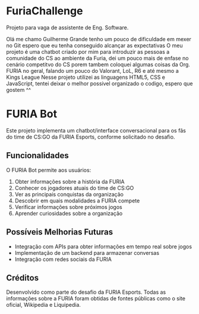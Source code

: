 # FuriaChallenge
Projeto para vaga de assistente de Eng. Software.

Olá me chamo Guilherme Grande tenho um pouco de dificuldade em mexer no Git espero que eu tenha conseguido alcançar as expectativas 
O meu projeto é uma chatbot criado por mim para introduzir as pessoas a comunidade do CS ao ambiente da Furia, dei um pouco mais de enfase 
no cenário competitvo do CS porem tambem coloquei algumas coisas da Org. FURIA no geral, falando um pouco do Valorant, LoL, R6 e até mesmo a Kings League
Nesse projeto utilizei as linguagens HTML5, CSS e JavaScript, tentei deixar o melhor possivel organizado o codigo, espero que gostem ^^

# FURIA Bot
Este projeto implementa um chatbot/interface conversacional para os fãs do time de CS:GO da FURIA Esports, conforme solicitado no desafio.

## Funcionalidades

O FURIA Bot permite aos usuários:

1. Obter informações sobre a história da FURIA
2. Conhecer os jogadores atuais do time de CS:GO
3. Ver as principais conquistas da organização
4. Descobrir em quais modalidades a FURIA compete
5. Verificar informações sobre próximos jogos
6. Aprender curiosidades sobre a organização

## Possíveis Melhorias Futuras

- Integração com APIs para obter informações em tempo real sobre jogos
- Implementação de um backend para armazenar conversas
- Integração com redes sociais da FURIA

## Créditos

Desenvolvido como parte do desafio da FURIA Esports.
Todas as informações sobre a FURIA foram obtidas de fontes públicas como o site oficial, Wikipedia e Liquipedia.
